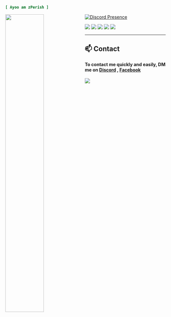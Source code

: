```ini
[ Ayoo am zPerish ]
```

[![Discord Presence](https://lanyard.cnrad.dev/api/643446724983259146)](https://discord.com/users/:id) <img align="left" width="49%" src="https://github-readme-stats.vercel.app/api?username=zPerish&hide=contribs,prs&theme=dracula" />

<a href="https://steamcommunity.com/id/-perish/"><img src="https://img.shields.io/badge/steam-%23000000.svg?style=for-the-badge&logo=steam&logoColor=white"></img></a> <a href="https://discord.gg/f6s8kFQKuG"><img src="https://img.shields.io/badge/Discord-%235865F2.svg?style=for-the-badge&logo=discord&logoColor=white"></img></a> <a href="https://www.facebook.com/pakaasitt"><img src="https://img.shields.io/badge/Facebook-%231877F2.svg?style=for-the-badge&logo=Facebook&logoColor=white"></img></a> <a href="https://instagram.com/agaresss_?igshid=NTA5ZTk1NTc"><img src="https://img.shields.io/badge/Instagram-%23E4405F.svg?style=for-the-badge&logo=Instagram&logoColor=white"></img></a> <a href="https://linktr.ee/zperish"><img src="https://img.shields.io/badge/linktree-1de9b6?style=for-the-badge&logo=linktree&logoColor=white"></img></a>

---
## :mailbox: Contact
#### To contact me quickly and easily, DM me on [Discord](https://discord.com/users/643446724983259146) , [Facebook](https://www.facebook.com/pakaasitt)

<a href="https://raw.githubusercontent.com/bornmay/bornmay/Update/svg/Bottom.svg"><img src="https://raw.githubusercontent.com/bornmay/bornmay/Update/svg/Bottom.svg"></img></a>
